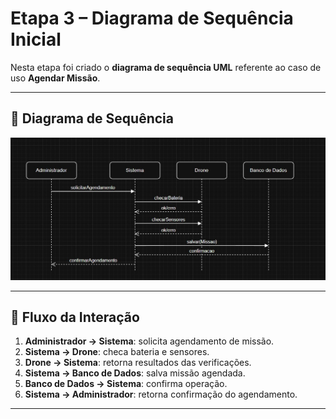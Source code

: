 # Etapa 3 – Diagrama de Sequência Inicial

Nesta etapa foi criado o **diagrama de sequência UML** referente ao caso de uso **Agendar Missão**.

---

## 📌 Diagrama de Sequência

![Diagrama de Sequência](./print_diagrama_sequencia.jpg)

---

## 📌 Fluxo da Interação

1. **Administrador → Sistema**: solicita agendamento de missão.  
2. **Sistema → Drone**: checa bateria e sensores.  
3. **Drone → Sistema**: retorna resultados das verificações.  
4. **Sistema → Banco de Dados**: salva missão agendada.  
5. **Banco de Dados → Sistema**: confirma operação.  
6. **Sistema → Administrador**: retorna confirmação do agendamento.

---
